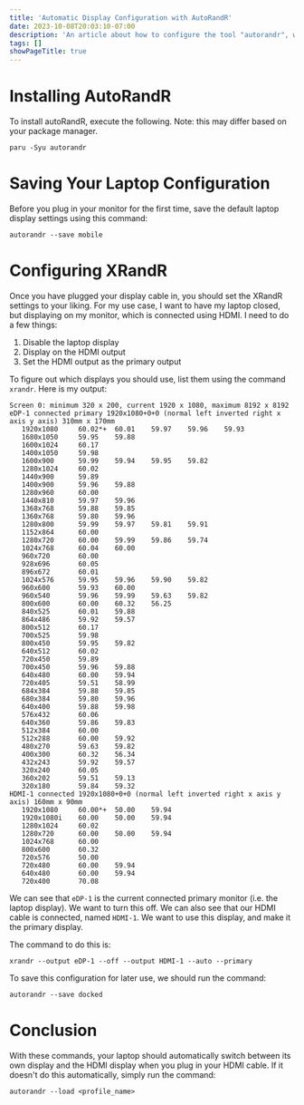```yaml
---
title: 'Automatic Display Configuration with AutoRandR'
date: 2023-10-08T20:03:10-07:00
description: 'An article about how to configure the tool "autorandr", which allows you to automatically set display options when certain events happen.'
tags: []
showPageTitle: true
---
```


# Installing AutoRandR
To install autoRandR, execute the following. Note: this may differ based on your package manager.

`paru -Syu autorandr`

# Saving Your Laptop Configuration
Before you plug in your monitor for the first time, save the default laptop display settings using this command:

`autorandr --save mobile`

# Configuring XRandR
Once you have plugged your display cable in, you should set the XRandR settings to your liking. For my use case, I want to have my laptop closed, but displaying on my monitor, which is connected using HDMI. I need to do a few things:
1. Disable the laptop display
2. Display on the HDMI output
3. Set the HDMI output as the primary output

To figure out which displays you should use, list them using the command `xrandr`. Here is my output:
```
Screen 0: minimum 320 x 200, current 1920 x 1080, maximum 8192 x 8192
eDP-1 connected primary 1920x1080+0+0 (normal left inverted right x axis y axis) 310mm x 170mm
   1920x1080     60.02*+  60.01    59.97    59.96    59.93
   1680x1050     59.95    59.88
   1600x1024     60.17
   1400x1050     59.98
   1600x900      59.99    59.94    59.95    59.82
   1280x1024     60.02
   1440x900      59.89
   1400x900      59.96    59.88
   1280x960      60.00
   1440x810      59.97    59.96
   1368x768      59.88    59.85
   1360x768      59.80    59.96
   1280x800      59.99    59.97    59.81    59.91
   1152x864      60.00
   1280x720      60.00    59.99    59.86    59.74
   1024x768      60.04    60.00
   960x720       60.00
   928x696       60.05
   896x672       60.01
   1024x576      59.95    59.96    59.90    59.82
   960x600       59.93    60.00
   960x540       59.96    59.99    59.63    59.82
   800x600       60.00    60.32    56.25
   840x525       60.01    59.88
   864x486       59.92    59.57
   800x512       60.17
   700x525       59.98
   800x450       59.95    59.82
   640x512       60.02
   720x450       59.89
   700x450       59.96    59.88
   640x480       60.00    59.94
   720x405       59.51    58.99
   684x384       59.88    59.85
   680x384       59.80    59.96
   640x400       59.88    59.98
   576x432       60.06
   640x360       59.86    59.83
   512x384       60.00
   512x288       60.00    59.92
   480x270       59.63    59.82
   400x300       60.32    56.34
   432x243       59.92    59.57
   320x240       60.05
   360x202       59.51    59.13
   320x180       59.84    59.32
HDMI-1 connected 1920x1080+0+0 (normal left inverted right x axis y axis) 160mm x 90mm
   1920x1080     60.00*+  50.00    59.94
   1920x1080i    60.00    50.00    59.94
   1280x1024     60.02
   1280x720      60.00    50.00    59.94
   1024x768      60.00
   800x600       60.32
   720x576       50.00
   720x480       60.00    59.94
   640x480       60.00    59.94
   720x400       70.08
```

We can see that `eDP-1` is the current connected primary monitor (i.e. the laptop display). We want to turn this off.
We can also see that our HDMI cable is connected, named `HDMI-1`. We want to use this display, and make it the primary display.


The command to do this is:
```
xrandr --output eDP-1 --off --output HDMI-1 --auto --primary
```

To save this configuration for later use, we should run the command:

`autorandr --save docked`

# Conclusion
With these commands, your laptop should automatically switch between its own display and the HDMI display when you plug in your HDMI cable. If it doesn't do this automatically, simply run the command:

`autorandr --load <profile_name>`
